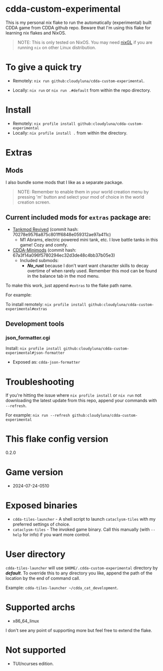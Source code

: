 # cdda-custom-experimental

This is my personal nix flake to run the automatically (experimental) built CDDA game from CDDA github repo. 
Beware that I'm using this flake for learning nix flakes and NixOS.

> NOTE: This is only tested on NixOS. You may need [nixGL](https://github.com/nix-community/nixGL) if
you are running `nix` on other Linux distribution.

# To give a quick try

- Remotely: `nix run github:cloudyluna/cdda-custom-experimental`.

- Locally: `nix run` or `nix run .#default` from within the repo directory.

# Install

- Remotely: `nix profile install github:cloudyluna/cdda-custom-experimental`
- Locally:  `nix profile install .` from within the directory.

# Extras

## Mods
I also bundle some mods that I like as a separate package.

> NOTE: Remember to enable them in your world creation menu by pressing 'm' button and select your mod of choice
in the world creation screen.

## Current included mods for `extras` package are:
- [Tankmod Revived](https://github.com/chaosvolt/cdda-tankmod-revived-mod) (commit hash: 70278e9576a875c801ff6848e059312ae97a411c)
  - M1 Abrams, electric powered mini tank, etc. I love battle tanks in this game! Cozy and comfy.
- [CDDA-Minimods](https://github.com/John-Candlebury/CDDA-Minimods/) (commit hash: 67a3f14a096f5780294ec32d3de48c4bb37b05e3)
  - Included submods:
    - ***No_rust*** because I don't want want character skills to decay overtime of when rarely used. Remember
    this mod can be found in the balance tab in the mod menu.

To make this work, just append `#extras` to the flake path name.

For example:

To install remotely: `nix profile install github:cloudyluna/cdda-custom-experimental#extras`


## Development tools

### json_formatter.cgi

Install: `nix profile install github:cloudyluna/cdda-custom-experimental#json-formatter`


- Exposed as: `cdda-json-formatter`

# Troubleshooting

If you're hitting the issue where `nix profile install` or `nix run` not downloading the latest update from this repo, append
your commands with `--refresh`.

For example: `nix run --refresh github:cloudyluna/cdda-custom-experimental`

# This flake config version

0.2.0

# Game version

- 2024-07-24-0510

# Exposed binaries

- `cdda-tiles-launcher` - A shell script to launch `cataclysm-tiles` with my preferred settings of choice.
- `cataclysm-tiles` - The invoked game binary. Call this manually (with `--help` for info) if you want more control.

# User directory

`cdda-tiles-launcher` will use `$HOME/.cdda-custom-experimental` directory by
***default***.
To override this to any directory you like, append the path of the
location by the end of command call.

Example: `cdda-tiles-launcher ~/cdda_cat_development`. 

# Supported archs

- x86_64_linux

I don't see any point of supporting more but feel free to extend the flake.

# Not supported
- TUI/ncurses edition.
